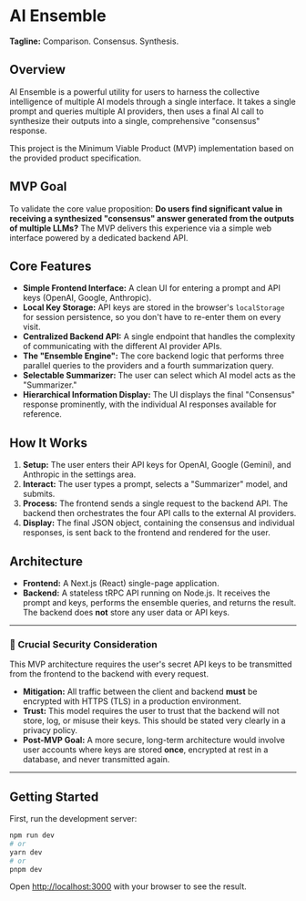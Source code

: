 # AI Ensemble

**Tagline:** Comparison. Consensus. Synthesis.

## Overview

AI Ensemble is a powerful utility for users to harness the collective intelligence of multiple AI models through a single interface. It takes a single prompt and queries multiple AI providers, then uses a final AI call to synthesize their outputs into a single, comprehensive "consensus" response.

This project is the Minimum Viable Product (MVP) implementation based on the provided product specification.

## MVP Goal

To validate the core value proposition: **Do users find significant value in receiving a synthesized "consensus" answer generated from the outputs of multiple LLMs?** The MVP delivers this experience via a simple web interface powered by a dedicated backend API.

## Core Features

*   **Simple Frontend Interface:** A clean UI for entering a prompt and API keys (OpenAI, Google, Anthropic).
*   **Local Key Storage:** API keys are stored in the browser's `localStorage` for session persistence, so you don't have to re-enter them on every visit.
*   **Centralized Backend API:** A single endpoint that handles the complexity of communicating with the different AI provider APIs.
*   **The "Ensemble Engine":** The core backend logic that performs three parallel queries to the providers and a fourth summarization query.
*   **Selectable Summarizer:** The user can select which AI model acts as the "Summarizer."
*   **Hierarchical Information Display:** The UI displays the final "Consensus" response prominently, with the individual AI responses available for reference.

## How It Works

1.  **Setup:** The user enters their API keys for OpenAI, Google (Gemini), and Anthropic in the settings area.
2.  **Interact:** The user types a prompt, selects a "Summarizer" model, and submits.
3.  **Process:** The frontend sends a single request to the backend API. The backend then orchestrates the four API calls to the external AI providers.
4.  **Display:** The final JSON object, containing the consensus and individual responses, is sent back to the frontend and rendered for the user.

## Architecture

*   **Frontend:** A Next.js (React) single-page application.
*   **Backend:** A stateless tRPC API running on Node.js. It receives the prompt and keys, performs the ensemble queries, and returns the result. The backend does **not** store any user data or API keys.

---

### 🚨 Crucial Security Consideration

This MVP architecture requires the user's secret API keys to be transmitted from the frontend to the backend with every request.

*   **Mitigation:** All traffic between the client and backend **must** be encrypted with HTTPS (TLS) in a production environment.
*   **Trust:** This model requires the user to trust that the backend will not store, log, or misuse their keys. This should be stated very clearly in a privacy policy.
*   **Post-MVP Goal:** A more secure, long-term architecture would involve user accounts where keys are stored **once**, encrypted at rest in a database, and never transmitted again.

---

## Getting Started

First, run the development server:

```bash
npm run dev
# or
yarn dev
# or
pnpm dev
```

Open [http://localhost:3000](http://localhost:3000) with your browser to see the result.